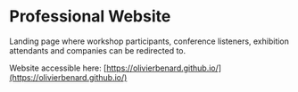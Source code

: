# Professional Website

Landing page where workshop participants, conference listeners, exhibition attendants and companies can be redirected to.

Website accessible here: [https://olivierbenard.github.io/](https://olivierbenard.github.io/)